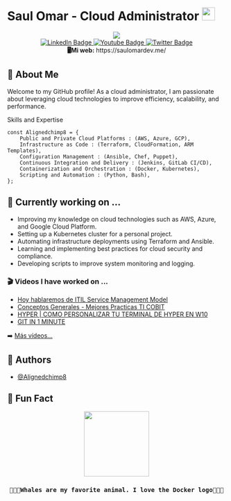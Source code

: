<h1 >
  Saul Omar - Cloud Administrator
  <img src="https://media.giphy.com/media/hvRJCLFzcasrR4ia7z/giphy.gif" width="30px"/>
</h1>

<div id="header" align="center">
  <img src="https://i.imgur.com/yBIWsS0.png" />
</div>

<div id="badges" align="center">
  <a href="https://www.linkedin.com/in/saul-omar-delgadillo-perez-733197220/">
    <img src="https://img.shields.io/badge/LinkedIn-blue?style=for-the-badge&logo=linkedin&logoColor=white" alt="LinkedIn Badge"/>
  </a>
  <a href="https://www.youtube.com/channel/UCTEuLn1z2nd81Co6eNSo27Q">
    <img src="https://img.shields.io/badge/YouTube-red?style=for-the-badge&logo=youtube&logoColor=white" alt="Youtube Badge"/>
  </a>
  <a href="https://twitter.com/Alignedchimp8">
    <img src="https://img.shields.io/badge/Twitter-blue?style=for-the-badge&logo=twitter&logoColor=white" alt="Twitter Badge"/>
  </a>
  
</div>
<div id="counter" align="center">
<img src="https://komarev.com/ghpvc/?username=your-github-username&style=flat-square&color=blue" alt=""/>
</div>
<div align="center"> 
  <b>🖥Mi web:</b> https://saulomardev.me/
</div>


## 🚀 About Me
Welcome to my GitHub profile! As a cloud administrator, I am passionate about leveraging cloud technologies to improve efficiency, scalability, and performance.

Skills and Expertise
```JS
const Alignedchimp8 = {
    Public and Private Cloud Platforms : (AWS, Azure, GCP),
    Infrastructure as Code : (Terraform, CloudFormation, ARM Templates),
    Configuration Management : (Ansible, Chef, Puppet),
    Continuous Integration and Delivery : (Jenkins, GitLab CI/CD),
    Containerization and Orchestration : (Docker, Kubernetes),
    Scripting and Automation : (Python, Bash),
};
```
## 🔭 Currently working on ...

 - Improving my knowledge on cloud technologies such as AWS, Azure, and Google Cloud Platform.
 - Setting up a Kubernetes cluster for a personal project.
 - Automating infrastructure deployments using Terraform and Ansible.
 - Learning and implementing best practices for cloud security and compliance.
 - Developing scripts to improve system monitoring and logging.

### 🎬 Videos I have worked on ...

<!-- YOUTUBE:START -->
- [Hoy hablaremos de ITIL Service Management Model](https://www.youtube.com/watch?v=B02WnI5IJQM&t=372s)
- [Conceptos Generales - Mejores Practicas TI COBIT](https://www.youtube.com/watch?v=WmAs0SUXQ88)
- [HYPER | COMO PERSONALIZAR TU TERMINAL DE HYPER EN W10](https://www.youtube.com/watch?v=DrTy-A9FPyQ&t=41s)
- [GIT IN 1 MINUTE](https://www.youtube.com/watch?v=XCs5ZAjTFNg)
<!-- YOUTUBE:END -->

➡️ [Más vídeos...](https://www.youtube.com/channel/UCTEuLn1z2nd81Co6eNSo27Q)


## 🌵 Authors

- [@Alignedchimp8](https://www.github.com/Alignedchimp8)
  
## 🍂 Fun Fact
<div id="header" align="center">
  <img src="https://i.imgur.com/ijCimlz.gif" width="150"/>
  <h3>
   
    🐳🐳🐳Whales are my favorite animal. I love the Docker logo🐋🐋🐋
  </h3>
</div>




<!--
**Alignedchimp8/Alignedchimp8** is a ✨ _special_ ✨ repository because its `README.md` (this file) appears on your GitHub profile.

Here are some ideas to get you started:

- 🔭 I’m currently working on ...
- 🌱 I’m currently learning ...
- 👯 I’m looking to collaborate on ...
- 🤔 I’m looking for help with ...
- 💬 Ask me about ...
- 📫 How to reach me: ...
- 😄 Pronouns: ...
- ⚡ Fun fact: ...
-->
